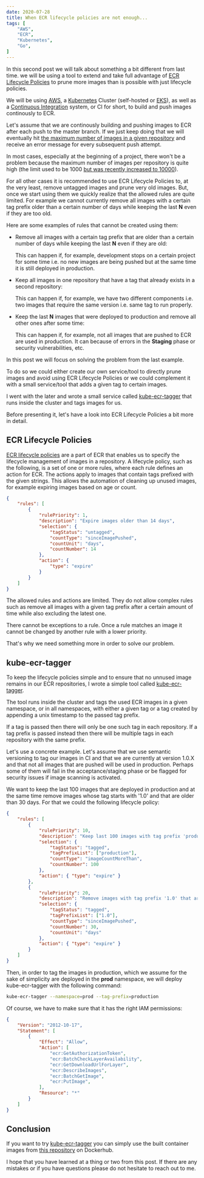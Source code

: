 ```yaml
---
date: 2020-07-28
title: When ECR lifecycle policies are not enough...
tags: [
    "AWS",
    "ECR",
    "Kubernetes",
    "Go", 
]
---
```


In this second post we will talk about something a bit different from last time.
we will be using a tool to extend and take full advantage of [ECR][ECR] [Lifecycle Policies][ECR Lifecycle Policies] 
to prune more images than is possible with just lifecycle policies.

We will be using [AWS][AWS], a [Kubernetes][Kubernetes] Cluster (self-hosted or [EKS][EKS]),
as well as a [Continuous Integration][Continuous Integration] system, or CI for short, to build and push images continously to ECR.

Let's assume that we are continously building and pushing images to ECR after each push to the master branch.
If we just keep doing that we will eventually hit [the maximum number of images in a given repository][ECR Limits] and 
receive an error message for every subsequent push attempt.

In most cases, especially at the beginning of a project, there won't be a problem because the maximum number of images per repository is quite high 
(the limit used to be 1000 [but was recently increased to 10000][ECR Limits Increase]).

For all other cases it is recommended to use ECR Lifecycle Policies to, at the very least, remove untagged images and prune very old images.
But, once we start using them we quickly realize that the allowed rules are quite limited. For example we cannot currently 
remove all images with a certain tag prefix older than a certain number of days while keeping the last **N** even if they are too old.

Here are some examples of rules that cannot be created using them:

- Remove all images with a certain tag prefix that are older than a certain number of days while keeping the last **N** even if they are old:
    
    This can happen if, for example, development stops on a certain project for some time i.e. no new images are being pushed but at the same
    time it is still deployed in production.

- Keep all images in one repository that have a tag that already exists in a second repository:

    This can happen if, for example, we have two different components i.e. two images that require the same version i.e. same tag to run properly.

- Keep the last **N** images that were deployed to production and remove all other ones after some time:

    This can happen if, for example, not all images that are pushed to ECR are used in production. It can because of errors in the **Staging** phase or security vulnerabilities, etc. 

In this post we will focus on solving the problem from the last example.

To do so we could either create our own service/tool to directly prune images and avoid using ECR Lifecycle Policies or we
could complement it with a small service/tool that adds a given tag to certain images.

I went with the later and wrote a small service called [kube-ecr-tagger][kube-ecr-tagger] that runs inside the cluster and tags images for us.

Before presenting it, let's have a look into ECR Lifecycle Policies a bit more in detail.

## ECR Lifecycle Policies
 
[ECR lifecycle policies][ECR Lifecycle Policies] are a part of ECR that enables us to specify 
the lifecycle management of images in a repository. 
A lifecycle policy, such as the following, is a set of one or more rules, where each rule defines an action for ECR. 
The actions apply to images that contain tags prefixed with the given strings. 
This allows the automation of cleaning up unused images, for example expiring images based on age or count.

```json
{
    "rules": [
        {
            "rulePriority": 1,
            "description": "Expire images older than 14 days",
            "selection": {
                "tagStatus": "untagged",
                "countType": "sinceImagePushed",
                "countUnit": "days",
                "countNumber": 14
            },
            "action": {
                "type": "expire"
            }
        }
    ]
}
```

The allowed rules and actions are limited. They do not allow complex rules such as remove all images with a given tag prefix after a certain amount of time
while also excluding the latest one.

There cannot be exceptions to a rule. Once a rule matches an image it cannot be changed by another rule with a lower priority.

That's why we need something more in order to solve our problem.

## kube-ecr-tagger

To keep the lifecycle policies simple and to ensure that no unnused image remains in our ECR repositories, I wrote a simple tool called [kube-ecr-tagger][kube-ecr-tagger].

The tool runs inside the cluster and tags the used ECR images in a given namespace, or in all namespaces, with either a given tag or a tag created by appending a unix timestamp to the passed tag prefix.

If a tag is passed then there will only be one such tag in each repository. If a tag prefix is passed instead then there will be multiple tags in each repository with the same prefix.

Let's use a concrete example. Let's assume that we use semantic versioning to tag our images in CI and that we are currently at version 1.0.X and that not
all images that are pushed will be used in production. Perhaps some of them will fail in the acceptance/staging phase or be flagged for security issues if image scanning is activated.

We want to keep the last 100 images that are deployed in production and at the same time remove images whose tag starts with '1.0' and that are older than 30 days. For that we could the following lifecycle policy:

```json
{
    "rules": [
        {
            "rulePriority": 10,
            "description": "Keep last 100 images with tag prefix 'production' ",
            "selection": {
                "tagStatus": "tagged",
                "tagPrefixList": ["production"],
                "countType": "imageCountMoreThan",
                "countNumber": 100
            },
            "action": { "type": "expire" }
        },
        {
            "rulePriority": 20,
            "description": "Remove images with tag prefix '1.0' that are older than 30 days",
            "selection": {
                "tagStatus": "tagged",
                "tagPrefixList": ["1.0"],
                "countType": "sinceImagePushed",
                "countNumber": 30,
                "countUnit": "days"
            },
            "action": { "type": "expire" }
        }
    ]
}
```

Then, in order to tag the images in production, which we assume for the sake of simplicity are deployed in the **prod** namespace, we will deploy kube-ecr-tagger with the following command:

```bash
kube-ecr-tagger --namespace=prod --tag-prefix=production
```

Of course, we have to make sure that it has the right IAM permissions:

```json
{
    "Version": "2012-10-17",
    "Statement": [
        {
            "Effect": "Allow",
            "Action": [
                "ecr:GetAuthorizationToken",
                "ecr:BatchCheckLayerAvailability",
                "ecr:GetDownloadUrlForLayer",
                "ecr:DescribeImages",
                "ecr:BatchGetImage",
                "ecr:PutImage",
            ],
            "Resource": "*"
        }
    ]
}
```

## Conclusion

If you want to try [kube-ecr-tagger][kube-ecr-tagger] you can simply
use the built container images from [this repository](https://hub.docker.com/r/anesbenmerzoug/kube-ecr-tagger) on Dockerhub.

I hope that you have learned at a thing or two from this post. 
If there are any mistakes or if you have questions please do not hesitate to reach out to me.


[AWS]: https://aws.amazon.com/
[EKS]: https://aws.amazon.com/eks/
[ECR]: https://aws.amazon.com/ecr/
[ECR Limits]: https://docs.aws.amazon.com/AmazonECR/latest/userguide/service-quotas.html
[ECR Limits Increase]: https://aws.amazon.com/about-aws/whats-new/2019/07/amazon-ecr-now-supports-increased-repository-and-image-limits/
[ECR Lifecycle Policies]: https://docs.aws.amazon.com/AmazonECR/latest/userguide/LifecyclePolicies.html
[Kubernetes]: https://kubernetes.io/
[Continuous Integration]: https://en.wikipedia.org/wiki/Continuous_integration
[kube-ecr-tagger]: https://github.com/AnesBenmerzoug/kube-ecr-tagger

